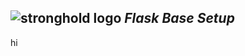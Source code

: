 ![stronghold logo](https://imagizer.imageshack.com/v2/150x100q70/922/UfAEa4.png)  ***Flask Base Setup***
---
hi
